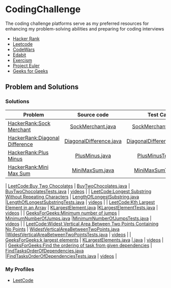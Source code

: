 # CodingChallenge
The coding challenge platforms serve as my preferred resources for enhancing my problem-solving abilities and preparing for coding interviews
- [Hacker Rank](https://www.hackerrank.com/domains)
- [Leetcode](https://leetcode.com/problems)
- [CodeWars](https://www.codewars.com/kata/latest)
- [Edabit](https://edabit.com/challenges/java)
- [Exercism](https://exercism.org/tracks)
- [Project Euler](https://projecteuler.net/recent)
- [Geeks for Geeks](https://practice.geeksforgeeks.org/explore?)


## Problem and Solutions

### Solutions
| Problem | Source code | Test Cases  | Video | 
| ------------- |:-------------:|:-------------:| -----:|
|  [HackerRank:Sock Merchant](https://www.hackerrank.com/challenges/sock-merchant/problem) | [SockMerchant.java](https://github.com/krishnamanchikalapudi/CodingChallenge.java/blob/develop/src/main/java/solutions/hackerrank/SockMerchant.java) |[SockMerchantTests.java](https://github.com/krishnamanchikalapudi/CodingChallenge.java/blob/develop/src/test/java/solutions/hackerrank/unit/SockMerchantTests.java)  |  [videos](https://youtube.com/@DayOneDev)  | 
| [HackerRank:Diagonal Difference](https://www.hackerrank.com/challenges/diagonal-difference/)  | [DiagonalDifference.java](https://github.com/krishnamanchikalapudi/CodingChallenge.java/blob/develop/src/main/java/solutions/hackerrank/DiagonalDifference.java) |[DiagonalDifferenceTests.java](https://github.com/krishnamanchikalapudi/CodingChallenge.java/blob/develop/src/test/java/solutions/hackerrank/unit/DiagonalDifferenceTests.java)  |  [videos](https://youtube.com/@DayOneDev)  | 
| [HackerRank:Plus Minus](https://www.hackerrank.com/challenges/plus-minus/)  | [PlusMinus.java](https://github.com/krishnamanchikalapudi/CodingChallenge.java/blob/develop/src/main/java/solutions/hackerrank/PlusMinus.java) |[PlusMinusTests.java](https://github.com/krishnamanchikalapudi/CodingChallenge.java/blob/develop/src/test/java/solutions/hackerrank/unit/PlusMinusTests.java)  |  [videos](https://youtube.com/@DayOneDev)  | 
| [HackerRank:Mini Max Sum](https://www.hackerrank.com/challenges/mini-max-sum/)  | [MiniMaxSum.java](https://github.com/krishnamanchikalapudi/CodingChallenge.java/blob/develop/src/main/java/solutions/hackerrank/MiniMaxSum.java) |[MiniMaxSumTests.java](https://github.com/krishnamanchikalapudi/CodingChallenge.java/blob/develop/src/test/java/solutions/hackerrank/unit/MiniMaxSumTests.java)  |  [videos](https://youtube.com/@DayOneDev)  | 


| [LeetCode:Buy Two Chocolates](https://leetcode.com/problems/buy-two-chocolates/) | [BuyTwoChocolates.java](https://github.com/krishnamanchikalapudi/CodingChallenge.java/blob/develop/src/main/java/solutions/leetcode/BuyTwoChocolates.java) | [BuyTwoChocolatesTests.java](https://github.com/krishnamanchikalapudi/CodingChallenge.java/blob/develop/src/test/java/solutions/leetcode/unit/BuyTwoChocolatesTests.java) |  [videos](https://youtube.com/@DayOneDev)  | 
|  [LeetCode:Longest Substring Without Repeating Characters](https://leetcode.com/problems/longest-substring-without-repeating-characters/) | [LengthOfLongestSubstring.java](https://github.com/krishnamanchikalapudi/CodingChallenge.java/blob/develop/src/main/java/solutions/leetcode/LengthOfLongestSubstring.java) |[LengthOfLongestSubstringTests.java](https://github.com/krishnamanchikalapudi/CodingChallenge.java/blob/develop/src/test/java/solutions/leetcode/unit/LengthOfLongestSubstringTests.java)  |  [videos](https://youtube.com/@DayOneDev)  | 
|  [LeetCode:Kth Largest Element in an Array](https://leetcode.com/problems/kth-largest-element-in-an-array/) | [KLargestElement.java](https://github.com/krishnamanchikalapudi/CodingChallenge.java/blob/develop/src/main/java/solutions/leetcode/KLargestElement.java) |[KLargestElementTests.java](https://github.com/krishnamanchikalapudi/CodingChallenge.java/blob/develop/src/test/java/solutions/unit/leetcode/KLargestElementTests.java)  |  [videos](https://youtube.com/@DayOneDev)  | 
| [GeeksForGeeks:Minimum number of jumps](https://practice.geeksforgeeks.org/problems/minimum-number-of-jumps-1587115620/1)  | [MinimumNumberOfJumps.java](https://github.com/krishnamanchikalapudi/CodingChallenge.java/blob/develop/src/main/java/solutions/geeksforgeeks/MinimumNumberOfJumps.java) |[MinimumNumberOfJumpsTests.java](https://github.com/krishnamanchikalapudi/CodingChallenge.java/blob/develop/src/test/java/solutions/geeksforgeeks/unit/MinimumNumberOfJumpsTests.java)  |  [videos](https://youtube.com/@DayOneDev)  | 
| [LeetCode:Widest Vertical Area Between Two Points Containing No Points](https://leetcode.com/problems/widest-vertical-area-between-two-points-containing-no-points/)  | [WidestVerticalAreaBetweenTwoPoints.java](https://github.com/krishnamanchikalapudi/CodingChallenge.java/blob/develop/src/main/java/solutions/leetcode/WidestVerticalAreaBetweenTwoPoints.java) |[WidestVerticalAreaBetweenTwoPointsTests.java](https://github.com/krishnamanchikalapudi/CodingChallenge.java/blob/develop/src/test/java/solutions/leetcode/unit/WidestVerticalAreaBetweenTwoPointsTests.java)  |  [videos](https://youtube.com/@DayOneDev)  | 
| [GeeksForGeeks:k largest elements](https://practice.geeksforgeeks.org/problems/k-largest-elements4206/1?) | [KLargestElements.java](https://github.com/krishnamanchikalapudi/CodingChallenge.java/blob/develop/src/main/java/solutions/geeksforgeeks/KLargestElements.java) |[.java](https://github.com/krishnamanchikalapudi/CodingChallenge.java/blob/develop/src/test/java/solutions/geeksforgeeks/unit/KLargestElementsTests.java)  |  [videos](https://youtube.com/@DayOneDev)  | 
| [GeeksForGeeks:Find the ordering of task from given dependencies](https://www.geeksforgeeks.org/find-the-ordering-of-tasks-from-given-dependencies/)  | [FindTasksOrderOfDependencies.java](https://github.com/krishnamanchikalapudi/CodingChallenge.java/blob/develop/src/main/java/solutions/geeksforgeeks/FindTasksOrderOfDependencies.java) |[FindTasksOrderOfDependenciesTests.java](https://github.com/krishnamanchikalapudi/CodingChallenge.java/blob/develop/src/test/java/solutions/geeksforgeeks/unit/FindTasksOrderOfDependenciesTests.java)  |  [videos](https://youtube.com/@DayOneDev)  | 

<!---

| [HackerRank:]()  | [.java](https://github.com/krishnamanchikalapudi/CodingChallenge.java/blob/develop/src/main/java/solutions/hackerrank/?.java) |[Tests.java](https://github.com/krishnamanchikalapudi/CodingChallenge.java/blob/develop/src/test/java/solutions/hackerrank/unit/?.java)  |  [videos](https://youtube.com/@DayOneDev)  | 

| [LeetCode:]()  | [.java](https://github.com/krishnamanchikalapudi/CodingChallenge.java/blob/develop/src/main/java/solutions/leetcode/?.java) |[Tests.java](https://github.com/krishnamanchikalapudi/CodingChallenge.java/blob/develop/src/test/java/solutions/leetcode/unit/?.java)  |  [videos](https://youtube.com/@DayOneDev)  | 

|  [GeeksForGeeks:]() | [.java](https://github.com/krishnamanchikalapudi/CodingChallenge.java/blob/develop/src/main/java/solutions/geeksforgeeks/?.java) |[.java](https://github.com/krishnamanchikalapudi/CodingChallenge.java/blob/develop/src/test/java/solutions/geeksforgeeks/unit/?.java)  |  [videos](https://youtube.com/@DayOneDev)  | 

--->

### My Profiles
- [LeetCode](https://leetcode.com/krishnamanchikalapudi/)